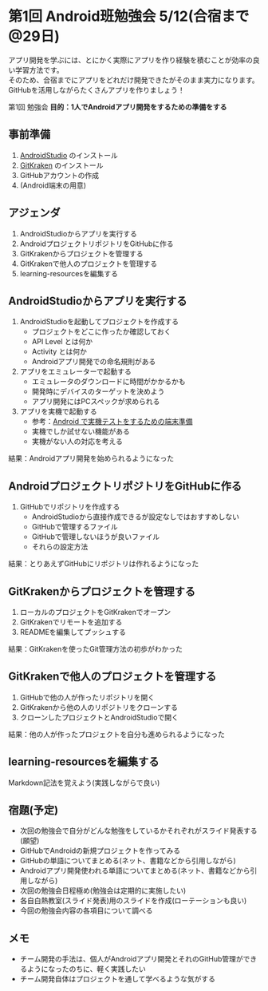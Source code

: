 # 第1回 Android班勉強会 5/12(合宿まで@29日)

アプリ開発を学ぶには、とにかく実際にアプリを作り経験を積むことが効率の良い学習方法です。</br>
そのため、合宿までにアプリをどれだけ開発できたがそのまま実力になります。</br>
GitHubを活用しながらたくさんアプリを作りましょう！

第1回 勉強会 **目的：1人でAndroidアプリ開発をするための準備をする**

## 事前準備

1. [AndroidStudio](https://developer.android.com/studio/index.html?hl=ja) のインストール
1. [GitKraken](https://www.gitkraken.com/) のインストール
1. GitHubアカウントの作成
1. (Android端末の用意)

## アジェンダ

1. AndroidStudioからアプリを実行する
1. AndroidプロジェクトリポジトリをGitHubに作る
1. GitKrakenからプロジェクトを管理する
1. GitKrakenで他人のプロジェクトを管理する
1. learning-resourcesを編集する

## AndroidStudioからアプリを実行する

1. AndroidStudioを起動してプロジェクトを作成する
    - プロジェクトをどこに作ったか確認しておく
    - API Level とは何か
    - Activity とは何か
    - Androidアプリ開発での命名規則がある
1. アプリをエミュレーターで起動する
    - エミュレータのダウンロードに時間がかかるかも
    - 開発時にデバイスのターゲットを決めよう
    - アプリ開発にはPCスペックが求められる
1. アプリを実機で起動する
    - 参考：[Android で実機テストをするための端末準備](http://qiita.com/Masahiro_Saito/items/4837b0adbb75a3db98d0)
    - 実機でしか試せない機能がある
    - 実機がない人の対応を考える

結果：Androidアプリ開発を始められるようになった

## AndroidプロジェクトリポジトリをGitHubに作る

1. GitHubでリポジトリを作成する
    - AndroidStudioから直接作成できるが設定なしではおすすめしない
    - GitHubで管理するファイル
    - GitHubで管理しないほうが良いファイル
    - それらの設定方法

結果：とりあえずGitHubにリポジトリは作れるようになった

## GitKrakenからプロジェクトを管理する

1. ローカルのプロジェクトをGitKrakenでオープン
1. GitKrakenでリモートを追加する
1. READMEを編集してプッシュする

結果：GitKrakenを使ったGit管理方法の初歩がわかった

## GitKrakenで他人のプロジェクトを管理する

1. GitHubで他の人が作ったリポジトリを開く
1. GitKrakenから他の人のリポジトリをクローンする
1. クローンしたプロジェクトとAndroidStudioで開く

結果：他の人が作ったプロジェクトを自分も進められるようになった

## learning-resourcesを編集する

Markdown記法を覚えよう(実践しながらで良い)

## 宿題(予定)

- 次回の勉強会で自分がどんな勉強をしているかそれぞれがスライド発表する(願望)
- GitHubでAndroidの新規プロジェクトを作ってみる
- GitHubの単語についてまとめる(ネット、書籍などから引用しながら)
- Androidアプリ開発使われる単語についてまとめる(ネット、書籍などから引用しながら)
- 次回の勉強会日程極め(勉強会は定期的に実施したい)
- 各自白熱教室(スライド発表)用のスライドを作成(ローテーションも良い)
- 今回の勉強会内容の各項目について調べる

## メモ

- チーム開発の手法は、個人がAndroidアプリ開発とそれのGitHub管理ができるようになったのちに、軽く実践したい
- チーム開発自体はプロジェクトを通して学べるような気がする
